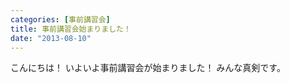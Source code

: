 ```yaml
---
categories: [事前講習会]
title: 事前講習会始まりました！
date: "2013-08-10"
---
```


こんにちは！
いよいよ事前講習会が始まりました！
みんな真剣です。

<!--<a href="http://procon.kushi.ro/wp-content/uploads/2013/08/20130810-150401.jpg"><img class="alignnone " alt="20130810-150401.jpg" src="http://procon.kushi.ro/wp-content/uploads/2013/08/20130810-150401.jpg" width="368" height="277" /></a>-->
